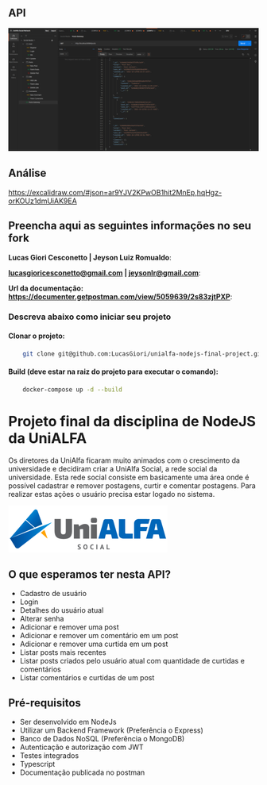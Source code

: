 ## API

![Postman Collection](./.github/api.png)

## Análise

https://excalidraw.com/#json=ar9YJV2KPwOB1hit2MnEp,hqHgz-orKOUz1dmUiAK9EA

## Preencha aqui as seguintes informações no seu fork

**Lucas Giori Cesconetto | Jeyson Luiz Romualdo**:

**lucasgioricesconetto@gmail.com | jeysonlr@gmail.com**:

**Url da documentação: https://documenter.getpostman.com/view/5059639/2s83zjtPXP**:

### Descreva abaixo como iniciar seu projeto

#### Clonar o projeto:

```bash
    git clone git@github.com:LucasGiori/unialfa-nodejs-final-project.git unialfa-nodejs
```

#### Build (deve estar na raiz do projeto para executar o comando):

```bash
    docker-compose up -d --build
```

# Projeto final da disciplina de NodeJS da UniALFA

Os diretores da UniAlfa ficaram muito animados com o crescimento da universidade e decidiram criar a UniAlfa Social, a rede social da universidade. Esta rede social consiste em basicamente uma área onde é possível cadastrar e remover postagens, curtir e comentar postagens. Para realizar estas ações o usuário precisa estar logado no sistema.

![UniALFA Social](./.github/logo.png)

## O que esperamos ter nesta API?

- Cadastro de usuário
- Login
- Detalhes do usuário atual
- Alterar senha
- Adicionar e remover uma post
- Adicionar e remover um comentário em um post
- Adicionar e remover uma curtida em um post
- Listar posts mais recentes
- Listar posts criados pelo usuário atual com quantidade de curtidas e comentários
- Listar comentários e curtidas de um post

## Pré-requisitos

- Ser desenvolvido em NodeJs
- Utilizar um Backend Framework (Preferência o Express)
- Banco de Dados NoSQL (Preferência o MongoDB)
- Autenticação e autorização com JWT
- Testes integrados
- Typescript
- Documentação publicada no postman
